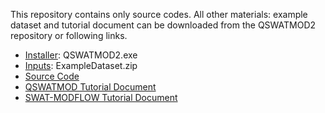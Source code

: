 
This repository contains only source codes.
All other materials: example dataset and tutorial document can be downloaded from the QSWATMOD2 repository or following links.
- [Installer](https://github.com/spark-brc/QSWATMOD2/raw/main/Installer/QSWATMOD2.exe): QSWATMOD2.exe
- [Inputs](https://github.com/spark-brc/QSWATMOD2/tree/master/Inputs): ExampleDataset.zip
- [Source Code](https://github.com/spark-brc/QSWATMOD2/tree/master/QSWATMOD2)
- [QSWATMOD Tutorial Document](https://github.com/spark-brc/QSWATMOD2/blob/main/docs/QSWATMOD_tutorial.pdf)
- [SWAT-MODFLOW Tutorial Document](https://github.com/spark-brc/QSWATMOD2/blob/main/docs/SWAT-MODFLOW.Tutorial_v3.pdf)
